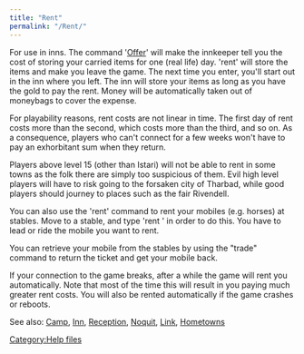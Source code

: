 ```yaml
---
title: "Rent"
permalink: "/Rent/"
---
```


For use in inns. The command '[Offer](Offer "wikilink")' will make the
innkeeper tell you the cost of storing your carried items for one (real
life) day. 'rent' will store the items and make you leave the game. The
next time you enter, you'll start out in the inn where you left. The inn
will store your items as long as you have the gold to pay the rent.
Money will be automatically taken out of moneybags to cover the expense.

For playability reasons, rent costs are not linear in time. The first
day of rent costs more than the second, which costs more than the third,
and so on. As a consequence, players who can't connect for a few weeks
won't have to pay an exhorbitant sum when they return.

Players above level 15 (other than Istari) will not be able to rent in
some towns as the folk there are simply too suspicious of them. Evil
high level players will have to risk going to the forsaken city of
Tharbad, while good players should journey to places such as the fair
Rivendell.

You can also use the 'rent' command to rent your mobiles (e.g. horses)
at stables. Move to a stable, and type 'rent <pet>' in order to do this.
You have to lead or ride the mobile you want to rent.

You can retrieve your mobile from the stables by using the "trade"
command to return the ticket and get your mobile back.

If your connection to the game breaks, after a while the game will rent
you automatically. Note that most of the time this will result in you
paying much greater rent costs. You will also be rented automatically if
the game crashes or reboots.

See also: [Camp](Camp "wikilink"), [Inn](Inn "wikilink"),
[Reception](Reception "wikilink"), [Noquit](Noquit "wikilink"),
[Link](Link "wikilink"), [Hometowns](Hometowns "wikilink")

[Category:Help files](Category:Help_files "wikilink")
